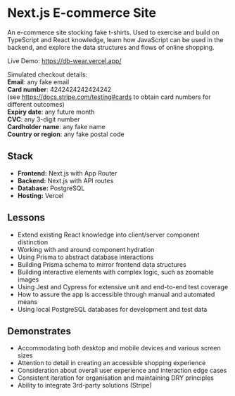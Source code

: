 # Next.js E-commerce Site

An e-commerce site stocking fake t-shirts. Used to exercise and build on TypeScript and React knowledge, learn how JavaScript can be used in the backend, and explore the data structures and flows of online shopping.

Live Demo: https://db-wear.vercel.app/

Simulated checkout details:  
**Email**: any fake email  
**Card number**: 4242424242424242  
(see https://docs.stripe.com/testing#cards to obtain card numbers for different outcomes)  
**Expiry date**: any future month  
**CVC**: any 3-digit number  
**Cardholder name**: any fake name  
**Country or region**: any fake postal code  

## Stack
- **Frontend:** Next.js with App Router
- **Backend:** Next.js with API routes
- **Database:** PostgreSQL
- **Hosting:** Vercel

## Lessons
- Extend existing React knowledge into client/server component distinction
- Working with and around component hydration
- Using Prisma to abstract database interactions
- Building Prisma schema to mirror frontend data structures
- Building interactive elements with complex logic, such as zoomable images
- Using Jest and Cypress for extensive unit and end-to-end test coverage
- How to assure the app is accessible through manual and automated means
- Using local PostgreSQL databases for development and test data

## Demonstrates
- Accommodating both desktop and mobile devices and various screen sizes
- Attention to detail in creating an accessible shopping experience
- Consideration about overall user experience and interaction edge cases
- Consistent iteration for organisation and maintaining DRY principles
- Ability to integrate 3rd-party solutions (Stripe)

